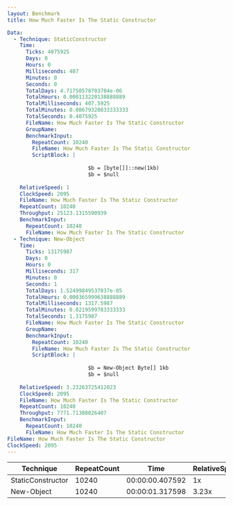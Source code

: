 ```yaml
---
layout: Benchmark
title: How Much Faster Is The Static Constructor

Data: 
  - Technique: StaticConstructor
    Time: 
      Ticks: 4075925
      Days: 0
      Hours: 0
      Milliseconds: 407
      Minutes: 0
      Seconds: 0
      TotalDays: 4.71750578703704e-06
      TotalHours: 0.000113220138888889
      TotalMilliseconds: 407.5925
      TotalMinutes: 0.00679320833333333
      TotalSeconds: 0.4075925
      FileName: How Much Faster Is The Static Constructor
      GroupName: 
      BenchmarkInput: 
        RepeatCount: 10240
        FileName: How Much Faster Is The Static Constructor
        ScriptBlock: |
          
                          $b = [byte[]]::new(1kb)
                          $b = $null
                      
    RelativeSpeed: 1
    ClockSpeed: 2095
    FileName: How Much Faster Is The Static Constructor
    RepeatCount: 10240
    Throughput: 25123.1315590939
    BenchmarkInput: 
      RepeatCount: 10240
      FileName: How Much Faster Is The Static Constructor
  - Technique: New-Object
    Time: 
      Ticks: 13175987
      Days: 0
      Hours: 0
      Milliseconds: 317
      Minutes: 0
      Seconds: 1
      TotalDays: 1.52499849537037e-05
      TotalHours: 0.000365999638888889
      TotalMilliseconds: 1317.5987
      TotalMinutes: 0.0219599783333333
      TotalSeconds: 1.3175987
      FileName: How Much Faster Is The Static Constructor
      GroupName: 
      BenchmarkInput: 
        RepeatCount: 10240
        FileName: How Much Faster Is The Static Constructor
        ScriptBlock: |
          
                          $b = New-Object Byte[] 1kb
                          $b = $null
                      
    RelativeSpeed: 3.23263725412023
    ClockSpeed: 2095
    FileName: How Much Faster Is The Static Constructor
    RepeatCount: 10240
    Throughput: 7771.71380026407
    BenchmarkInput: 
      RepeatCount: 10240
      FileName: How Much Faster Is The Static Constructor
FileName: How Much Faster Is The Static Constructor
ClockSpeed: 2095
---
```





|Technique        |RepeatCount|Time           |RelativeSpeed|Throughput|
|-----------------|-----------|---------------|-------------|----------|
|StaticConstructor|10240      |00:00:00.407592|1x           |25123.13/s|
|New-Object       |10240      |00:00:01.317598|3.23x        |7771.71/s |
